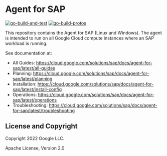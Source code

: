 # Agent for SAP

[![go-build-and-test](https://github.com/GoogleCloudPlatform/sapagent/actions/workflows/go-build-and-test.yml/badge.svg)](https://github.com/GoogleCloudPlatform/sapagent/actions/workflows/go-build-and-test.yml)
[![go-build-protos](https://github.com/GoogleCloudPlatform/sapagent/actions/workflows/go-build-protos.yml/badge.svg)](https://github.com/GoogleCloudPlatform/sapagent/actions/workflows/go-build-protos.yml)

This repository contains the Agent for SAP (Linux and Windows). The agent is
intended to run on all Google Cloud compute instances where an SAP workload is
running.

See documentation at:

*   All Guides: https://cloud.google.com/solutions/sap/docs/agent-for-sap/latest/all-guides
*   Planning: https://cloud.google.com/solutions/sap/docs/agent-for-sap/latest/planning
*   Installation: https://cloud.google.com/solutions/sap/docs/agent-for-sap/latest/install-config
*   Operations: https://cloud.google.com/solutions/sap/docs/agent-for-sap/latest/operations
*   Troubleshooting: https://cloud.google.com/solutions/sap/docs/agent-for-sap/latest/troubleshooting

## License and Copyright

Copyright 2022 Google LLC.

Apache License, Version 2.0
